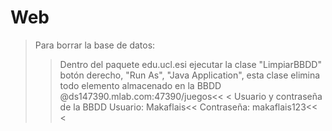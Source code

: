 # Web
> Para borrar la base de datos:
>> Dentro del paquete edu.ucl.esi ejecutar la clase "LimpiarBBDD" botón derecho, "Run As", "Java Application", esta clase elimina todo elemento almacenado en la BBDD @ds147390.mlab.com:47390/juegos<<
<
> Usuario y contraseña de la BBDD
>> Usuario: Makaflais<<
>> Contraseña: makaflais123<<
<
